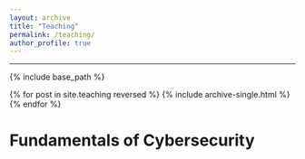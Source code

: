```yaml
---
layout: archive
title: "Teaching"
permalink: /teaching/
author_profile: true
---
```

<hr>

{% include base_path %}

{% for post in site.teaching reversed %}
  {% include archive-single.html %}
{% endfor %}


Fundamentals of Cybersecurity
======
